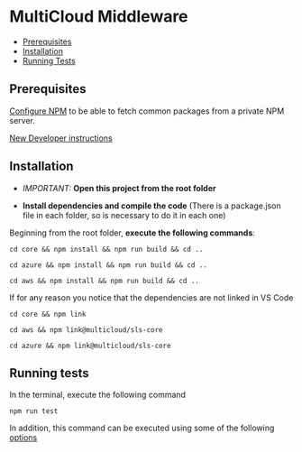 # MultiCloud Middleware

- [Prerequisites](#Prerequisites)
- [Installation](#Installation)
- [Running Tests](#Running-Tests)

## Prerequisites
[Configure NPM](NPM.md) to be able to fetch common packages from a private NPM server.

[New Developer instructions](https://dev.azure.com/711digital/ServerlessApps/_git/wiki?_a=contents&path=%2FNewDevOnboarding.md&version=GBmaster)

## Installation

- *IMPORTANT:* **Open this project from the root folder**

- **Install dependencies and compile the code** (There is a package.json file in each folder, so is necessary to do it in each one)

Beginning  from the root folder, **execute the following commands**:

```
cd core && npm install && npm run build && cd ..
```

```
cd azure && npm install && npm run build && cd ..
```

```
cd aws && npm install && npm run build && cd ..
```

If for any reason you notice that the dependencies are not linked in VS Code

```
cd core && npm link
```

```
cd aws && npm link@multicloud/sls-core
```

```
cd azure && npm link@multicloud/sls-core
```

## Running tests

In the terminal, execute the following command

```
npm run test
```

In addition, this command can be executed using some of the following [options](https://jestjs.io/docs/en/cli)
